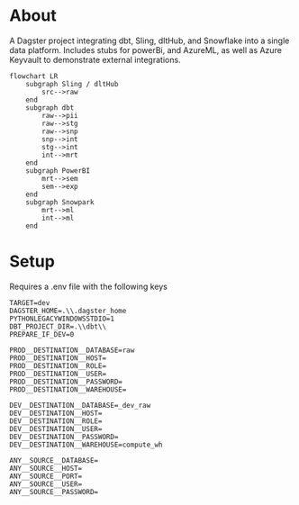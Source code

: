 # About
A Dagster project integrating dbt, Sling, dltHub, and Snowflake into a single data platform.
Includes stubs for powerBi, and AzureML, as well as Azure Keyvault to demonstrate
external integrations.


``` mermaid
flowchart LR
    subgraph Sling / dltHub 
        src-->raw
    end
    subgraph dbt 
        raw-->pii
        raw-->stg
        raw-->snp
        snp-->int
        stg-->int
        int-->mrt
    end
    subgraph PowerBI
        mrt-->sem
        sem-->exp
    end
    subgraph Snowpark
        mrt-->ml
        int-->ml
    end
```

# Setup
Requires a .env file with the following keys
```
TARGET=dev
DAGSTER_HOME=.\\.dagster_home
PYTHONLEGACYWINDOWSSTDIO=1
DBT_PROJECT_DIR=.\\dbt\\
PREPARE_IF_DEV=0

PROD__DESTINATION__DATABASE=raw
PROD__DESTINATION__HOST=
PROD__DESTINATION__ROLE=
PROD__DESTINATION__USER=
PROD__DESTINATION__PASSWORD=
PROD__DESTINATION__WAREHOUSE=

DEV__DESTINATION__DATABASE=_dev_raw
DEV__DESTINATION__HOST=
DEV__DESTINATION__ROLE=
DEV__DESTINATION__USER=
DEV__DESTINATION__PASSWORD=
DEV__DESTINATION__WAREHOUSE=compute_wh

ANY__SOURCE__DATABASE=
ANY__SOURCE__HOST=
ANY__SOURCE__PORT=
ANY__SOURCE__USER=
ANY__SOURCE__PASSWORD=
```